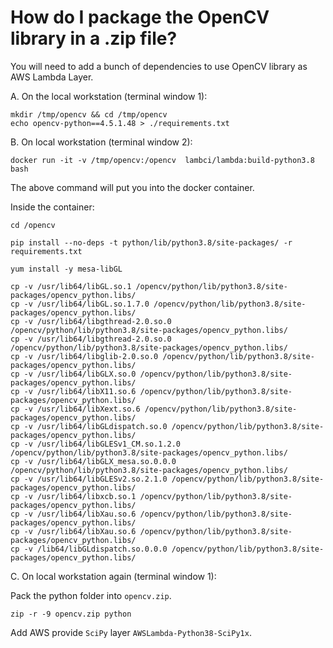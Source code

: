 # How do I package the OpenCV library in a .zip file?
You will need to add a bunch of dependencies to use OpenCV library as AWS Lambda Layer.

A. On the local workstation (terminal window 1):
```
mkdir /tmp/opencv && cd /tmp/opencv
echo opencv-python==4.5.1.48 > ./requirements.txt
```

B. On local workstation (terminal window 2):
```
docker run -it -v /tmp/opencv:/opencv  lambci/lambda:build-python3.8 bash
```

The above command will put you into the docker container.

Inside the container:
```
cd /opencv

pip install --no-deps -t python/lib/python3.8/site-packages/ -r requirements.txt

yum install -y mesa-libGL

cp -v /usr/lib64/libGL.so.1 /opencv/python/lib/python3.8/site-packages/opencv_python.libs/
cp -v /usr/lib64/libGL.so.1.7.0 /opencv/python/lib/python3.8/site-packages/opencv_python.libs/
cp -v /usr/lib64/libgthread-2.0.so.0 /opencv/python/lib/python3.8/site-packages/opencv_python.libs/
cp -v /usr/lib64/libgthread-2.0.so.0 /opencv/python/lib/python3.8/site-packages/opencv_python.libs/
cp -v /usr/lib64/libglib-2.0.so.0 /opencv/python/lib/python3.8/site-packages/opencv_python.libs/
cp -v /usr/lib64/libGLX.so.0 /opencv/python/lib/python3.8/site-packages/opencv_python.libs/
cp -v /usr/lib64/libX11.so.6 /opencv/python/lib/python3.8/site-packages/opencv_python.libs/
cp -v /usr/lib64/libXext.so.6 /opencv/python/lib/python3.8/site-packages/opencv_python.libs/
cp -v /usr/lib64/libGLdispatch.so.0 /opencv/python/lib/python3.8/site-packages/opencv_python.libs/
cp -v /usr/lib64/libGLESv1_CM.so.1.2.0 /opencv/python/lib/python3.8/site-packages/opencv_python.libs/
cp -v /usr/lib64/libGLX_mesa.so.0.0.0 /opencv/python/lib/python3.8/site-packages/opencv_python.libs/
cp -v /usr/lib64/libGLESv2.so.2.1.0 /opencv/python/lib/python3.8/site-packages/opencv_python.libs/
cp -v /usr/lib64/libxcb.so.1 /opencv/python/lib/python3.8/site-packages/opencv_python.libs/
cp -v /usr/lib64/libXau.so.6 /opencv/python/lib/python3.8/site-packages/opencv_python.libs/
cp -v /usr/lib64/libXau.so.6 /opencv/python/lib/python3.8/site-packages/opencv_python.libs/
cp -v /lib64/libGLdispatch.so.0.0.0 /opencv/python/lib/python3.8/site-packages/opencv_python.libs/
```

C. On local workstation again (terminal window 1):

Pack the python folder into `opencv.zip`.

```
zip -r -9 opencv.zip python
```

Add AWS provide `SciPy` layer `AWSLambda-Python38-SciPy1x`.
